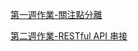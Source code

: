 [第一週作業-關注點分離](https://sloveliu.github.io/hexschool-vue.js/1st_week/)

[第二週作業-RESTful API 串接](https://sloveliu.github.io/hexschool-vue.js/2nd_week/)